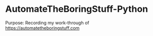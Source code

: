 # AutomateTheBoringStuff-Python
Purpose: Recording my work-through of https://automatetheboringstuff.com
